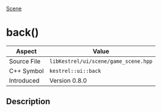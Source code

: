 [Scene](index)
# back()
| Aspect | Value |
| --- | --- |
| Source File | `libKestrel/ui/scene/game_scene.hpp` |
| C++ Symbol | `kestrel::ui::back` |
| Introduced | Version 0.8.0 |
## Description


